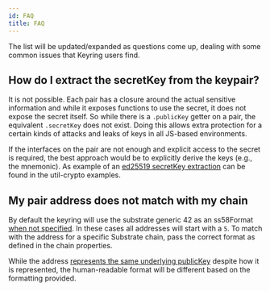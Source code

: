 ```yaml
---
id: FAQ
title: FAQ
---
```


The list will be updated/expanded as questions come up, dealing with some common issues that Keyring users find.


## How do I extract the secretKey from the keypair?

It is not possible. Each pair has a closure around the actual sensitive information and while it exposes functions to use the secret, it does not expose the secret itself. So while there is a `.publicKey` getter on a pair, the equivalent `.secretKey` does not exist. Doing this allows extra protection for a certain kinds of attacks and leaks of keys in all JS-based environments.

If the interfaces on the pair are not enough and explicit access to the secret is required, the best approach would be to explicitly derive the keys (e.g., the mnemonic). As example of an [ed25519 secretKey extraction](../util-crypto/examples/create-mnemonic) can be found in the util-crypto examples.


## My pair address does not match with my chain

By default the keyring will use the substrate generic 42 as an ss58Format [when not specified](start/create.md). In these cases all addresses will start with a `5`. To match with the address for a specific Substrate chain, pass the correct format as defined in the chain properties.

While the address [represents the same underlying publicKey](start/ss58.md) despite how it is represented, the human-readable format will be different based on the formatting provided.
